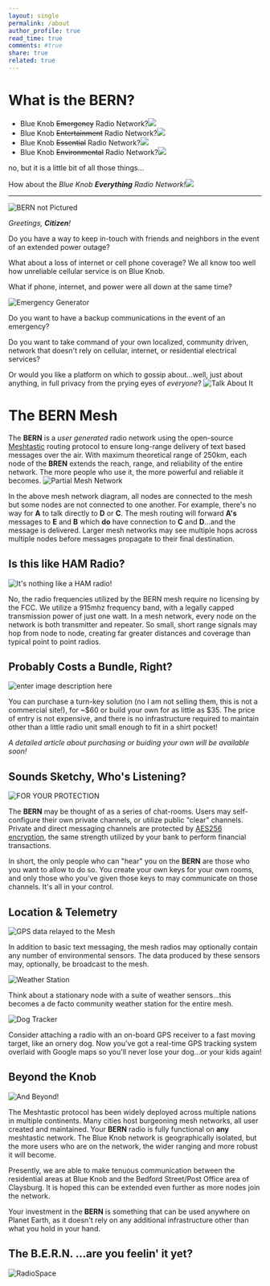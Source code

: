 ```yaml
---
layout: single
permalink: /about
author_profile: true
read_time: true
comments: #true
share: true
related: true
---
```


# What is the BERN?
 - Blue Knob ~~Emergency~~ Radio Network?<img src="/media/25px-Red_x.png">
 - Blue Knob ~~Entertainment~~ Radio Network?<img src="/media/25px-Red_x.png">
 - Blue Knob ~~Essential~~ Radio Network?<img src="/media/25px-Red_x.png">
 - Blue Knob ~~Environmental~~ Radio Network?<img src="/media/25px-Red_x.png">
 
 no, but it is a little bit of all those things...

How about the *Blue Knob **Everything** Radio Network!*<img src="/media/transparent_check.png">

 ---
 ![BERN not Pictured](/media/A_space_antenna_farm_amid_the_Ardennes_forest.jpg)

*Greetings, **Citizen**!*

Do you have a way to keep in-touch with friends and neighbors in the event of an extended power outage? 
 
What about a loss of internet or cell phone coverage? We all know too well how unreliable cellular service is on Blue Knob.

What if phone, internet, and power were all down at the same time?

![Emergency Generator](/media/GettyImages-117957537.png)

Do you want to have a backup communications in the event of an emergency?

Do you want to take command of your own localized, community driven, network that doesn't rely on cellular, internet, or residential electrical services?

Or would you like a platform on which to gossip about...well, just about anything, in full privacy from the prying eyes of *everyone*?
![Talk About It](/media/truth_mic.jpg)

# The BERN Mesh
The **BERN** is a *user generated* radio network using the open-source [Meshtastic](https://meshtastic.org/) routing protocol to ensure long-range delivery of text based messages over the air. With maximum theoretical range of 250km, each node of the **BREN** extends the reach, range, and reliability of the entire network. The more people who use it, the more powerful and reliable it becomes.
![Partial Mesh Network](/media/partial-mesh.png)

In the above mesh network diagram, all nodes are connected to the mesh but some nodes are not connected to one another. For example, there's no way for **A** to talk directly to **D** or **C**. The mesh routing will forward **A's** messages to **E** and **B** which **do** have connection to **C** and **D**...and the message is delivered. Larger mesh networks may see multiple hops across multiple nodes before messages propagate to their final destination.

## Is this like HAM Radio?
![It's nothing like a HAM radio!](/media/Ham_Radio.png)

No, the radio frequencies utilized by the BERN mesh require no licensing by the FCC. We utilize a 915mhz frequency band, with a legally capped transmission power of just one watt. In a mesh network, every node on the network is both transmitter and repeater. So small, short range signals may hop from node to node, creating far greater distances and coverage than typical point to point radios.

## Probably Costs a Bundle, Right?
![enter image description here](/media/TransparentLillyGo.jpg)

You can purchase a turn-key solution (no I am not selling them, this is not a commercial site!), for ~$60 or build your own for as little as $35. The price of entry is not expensive, and there is no infrastructure required to maintain other than a little radio unit small enough to fit in a shirt pocket!

*A detailed article about purchasing or buiding your own will be available soon!*

## Sounds Sketchy, Who's Listening?
![FOR YOUR PROTECTION](/media/snooping.jpg)

The **BERN** may be thought of as a series of chat-rooms. Users may self-configure their own private channels, or utilize public "clear" channels. Private and direct messaging channels are protected by [AES256 encryption](https://www.progress.com/blogs/use-aes-256-encryption-secure-data), the same strength utilized by your bank to perform financial transactions.

In short, the only people who can "hear" you on the **BERN** are those who you want to allow to do so. You create your own keys for your own rooms, and only those who you've given those keys to may communicate on those channels. It's all in your control.

## Location & Telemetry
![GPS data relayed to the Mesh](/media/gps-1826792_1920-1.png)

In addition to basic text messaging, the mesh radios may optionally contain any number of environmental sensors. The data produced by these sensors may, optionally, be broadcast to the mesh.

![Weather Station](/media/TransparentWeather.png)

Think about a stationary node with a suite of weather sensors...this becomes a de facto community weather station for the entire mesh.

![Dog Tracker](/media/dogtracker.jpg)

Consider attaching a radio with an on-board GPS receiver to a fast moving target, like an ornery dog. Now you've got a real-time GPS tracking system overlaid with Google maps so you'll never lose your dog...or your kids again!

## Beyond the Knob
![And Beyond!](/media/connected-world.webp)

The Meshtastic protocol has been widely deployed across multiple nations in multiple continents. Many cities host burgeoning mesh networks, all user created and maintained. Your **BERN** radio is fully functional on **any** meshtastic network. The Blue Knob network is geographically isolated, but the more users who are on the network, the wider ranging and more robust it will become.

Presently, we are able to make tenuous communication between the residential areas at Blue Knob and the Bedford Street/Post Office area of Claysburg. It is hoped this can be extended even further as more nodes join the network.

Your investment in the **BERN** is something that can be used anywhere on Planet Earth, as it doesn't rely on any additional infrastructure other than what you hold in your hand.

## The B.E.R.N. ...are you feelin' it yet?
![RadioSpace](/media/radiospaceposter.jpg)